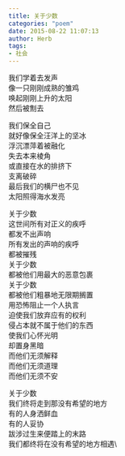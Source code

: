 ```yaml
---
title: 关于少数
categories: "poem"
date: 2015-08-22 11:07:13
author: Herb
tags:
- 社会
---
```

我们学着去发声\
像一只刚刚成熟的雏鸡\
唤起刚刚上升的太阳\
然后被劁去

我们保全自己\
就好像保全汪洋上的坚冰\
浮沉漂萍着被融化\
失去本来棱角\
或直接在水的排挤下\
支离破碎\
最后我们的横尸也不见\
太阳照得海水发亮

关于少数\
这世间所有对正义的疾呼\
都发不出声响\
所有发出的声响的疾呼\
都被摧残\
关于少数\
都被他们用最大的恶意包裹\
关于少数\
都被他们粗暴地无限期搁置\
用恐怖阻止一个人执言\
迫使我们放弃应有的权利\
侵占本就不属于他们的东西\
使我们心怀光明\
却置身黑暗\
而他们无须解释\
而他们无须道理\
而他们无须不安

关于少数\
我们终将走到那没有希望的地方\
有的人身洒鲜血\
有的人妥协\
跋涉过生来便踏上的末路\
我们都终将在没有希望的地方相遇\
